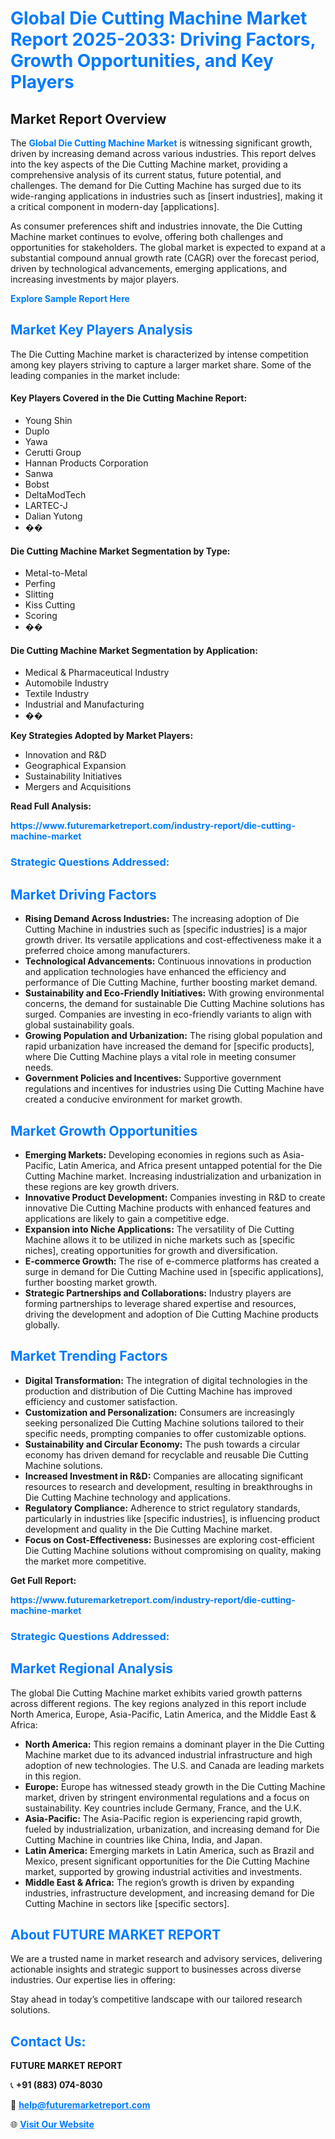 <h1 style="color: #007BFF;">Global Die Cutting Machine Market Report 2025-2033: Driving Factors, Growth Opportunities, and Key Players</h1>

<section id="overview">
<h2>Market Report Overview</h2>
<p>The <a href="https://www.futuremarketreport.com/industry-report/die-cutting-machine-market" style="color: #007BFF; text-decoration: none;"><strong>Global Die Cutting Machine Market</strong></a> is witnessing significant growth, driven by increasing demand across various industries. This report delves into the key aspects of the Die Cutting Machine market, providing a comprehensive analysis of its current status, future potential, and challenges. The demand for Die Cutting Machine has surged due to its wide-ranging applications in industries such as [insert industries], making it a critical component in modern-day [applications].</p>
<p>As consumer preferences shift and industries innovate, the Die Cutting Machine market continues to evolve, offering both challenges and opportunities for stakeholders. The global market is expected to expand at a substantial compound annual growth rate (CAGR) over the forecast period, driven by technological advancements, emerging applications, and increasing investments by major players.</p>
</section>

<section id="overview">
<p><a href="https://www.futuremarketreport.com/request-sample/reportId=108095" style="color: #007BFF; text-decoration: none;"><strong>Explore Sample Report Here</strong></a></p>
</section>

<section id="key-players">
<h2 style="color: #007BFF;">Market Key Players Analysis</h2>
<p>The Die Cutting Machine market is characterized by intense competition among key players striving to capture a larger market share. Some of the leading companies in the market include:</p>
<h4>Key Players Covered in the Die Cutting Machine Report:</h4>
<ul><li>Young Shin</li><li>Duplo</li><li>Yawa</li><li>Cerutti Group</li><li>Hannan Products Corporation</li><li>Sanwa</li><li>Bobst</li><li>DeltaModTech</li><li>LARTEC-J</li><li>Dalian Yutong</li><li>��</li></ul>
<h4>Die Cutting Machine Market Segmentation by Type:</h4>
<ul><li>Metal-to-Metal</li><li>Perfing</li><li>Slitting</li><li>Kiss Cutting</li><li>Scoring</li><li>��</li></ul>

<h4>Die Cutting Machine Market Segmentation by Application:</h4>
<ul><li>Medical &amp; Pharmaceutical Industry</li><li>Automobile Industry</li><li>Textile Industry</li><li>Industrial and Manufacturing</li><li>��</li></ul>
<p><strong>Key Strategies Adopted by Market Players:</strong></p>
<ul>
<li>Innovation and R&D</li>
<li>Geographical Expansion</li>
<li>Sustainability Initiatives</li>
<li>Mergers and Acquisitions</li>
</ul>
</section>

<section>
<p><strong>Read Full Analysis: </strong></p><a href="https://www.futuremarketreport.com/industry-report/die-cutting-machine-market" style="color: #007BFF; text-decoration: none;"><strong>https://www.futuremarketreport.com/industry-report/die-cutting-machine-market</strong></a>
<h3 style="color: #007BFF;">Strategic Questions Addressed:</h3>
</section>

<section id="driving-factors">
<h2 style="color: #007BFF;">Market Driving Factors</h2>
<ul>
<li><strong>Rising Demand Across Industries:</strong> The increasing adoption of Die Cutting Machine in industries such as [specific industries] is a major growth driver. Its versatile applications and cost-effectiveness make it a preferred choice among manufacturers.</li>
<li><strong>Technological Advancements:</strong> Continuous innovations in production and application technologies have enhanced the efficiency and performance of Die Cutting Machine, further boosting market demand.</li>
<li><strong>Sustainability and Eco-Friendly Initiatives:</strong> With growing environmental concerns, the demand for sustainable Die Cutting Machine solutions has surged. Companies are investing in eco-friendly variants to align with global sustainability goals.</li>
<li><strong>Growing Population and Urbanization:</strong> The rising global population and rapid urbanization have increased the demand for [specific products], where Die Cutting Machine plays a vital role in meeting consumer needs.</li>
<li><strong>Government Policies and Incentives:</strong> Supportive government regulations and incentives for industries using Die Cutting Machine have created a conducive environment for market growth.</li>
</ul>
</section>

<section id="growth-opportunities">
<h2 style="color: #007BFF;">Market Growth Opportunities</h2>
<ul>
<li><strong>Emerging Markets:</strong> Developing economies in regions such as Asia-Pacific, Latin America, and Africa present untapped potential for the Die Cutting Machine market. Increasing industrialization and urbanization in these regions are key growth drivers.</li>
<li><strong>Innovative Product Development:</strong> Companies investing in R&D to create innovative Die Cutting Machine products with enhanced features and applications are likely to gain a competitive edge.</li>
<li><strong>Expansion into Niche Applications:</strong> The versatility of Die Cutting Machine allows it to be utilized in niche markets such as [specific niches], creating opportunities for growth and diversification.</li>
<li><strong>E-commerce Growth:</strong> The rise of e-commerce platforms has created a surge in demand for Die Cutting Machine used in [specific applications], further boosting market growth.</li>
<li><strong>Strategic Partnerships and Collaborations:</strong> Industry players are forming partnerships to leverage shared expertise and resources, driving the development and adoption of Die Cutting Machine products globally.</li>
</ul>
</section>

<section id="trending-factors">
<h2 style="color: #007BFF;">Market Trending Factors</h2>
<ul>
<li><strong>Digital Transformation:</strong> The integration of digital technologies in the production and distribution of Die Cutting Machine has improved efficiency and customer satisfaction.</li>
<li><strong>Customization and Personalization:</strong> Consumers are increasingly seeking personalized Die Cutting Machine solutions tailored to their specific needs, prompting companies to offer customizable options.</li>
<li><strong>Sustainability and Circular Economy:</strong> The push towards a circular economy has driven demand for recyclable and reusable Die Cutting Machine solutions.</li>
<li><strong>Increased Investment in R&D:</strong> Companies are allocating significant resources to research and development, resulting in breakthroughs in Die Cutting Machine technology and applications.</li>
<li><strong>Regulatory Compliance:</strong> Adherence to strict regulatory standards, particularly in industries like [specific industries], is influencing product development and quality in the Die Cutting Machine market.</li>
<li><strong>Focus on Cost-Effectiveness:</strong> Businesses are exploring cost-efficient Die Cutting Machine solutions without compromising on quality, making the market more competitive.</li>
</ul>
</section>

<section>
<p><strong>Get Full Report: </strong></p><a href="https://www.futuremarketreport.com/industry-report/die-cutting-machine-market" style="color: #007BFF; text-decoration: none;"><strong>https://www.futuremarketreport.com/industry-report/die-cutting-machine-market</strong></a>
<h3 style="color: #007BFF;">Strategic Questions Addressed:</h3>
</section>


<section id="regional-analysis">
<h2 style="color: #007BFF;">Market Regional Analysis</h2>
<p>The global Die Cutting Machine market exhibits varied growth patterns across different regions. The key regions analyzed in this report include North America, Europe, Asia-Pacific, Latin America, and the Middle East & Africa:</p>
<ul>
<li><strong>North America:</strong> This region remains a dominant player in the Die Cutting Machine market due to its advanced industrial infrastructure and high adoption of new technologies. The U.S. and Canada are leading markets in this region.</li>
<li><strong>Europe:</strong> Europe has witnessed steady growth in the Die Cutting Machine market, driven by stringent environmental regulations and a focus on sustainability. Key countries include Germany, France, and the U.K.</li>
<li><strong>Asia-Pacific:</strong> The Asia-Pacific region is experiencing rapid growth, fueled by industrialization, urbanization, and increasing demand for Die Cutting Machine in countries like China, India, and Japan.</li>
<li><strong>Latin America:</strong> Emerging markets in Latin America, such as Brazil and Mexico, present significant opportunities for the Die Cutting Machine market, supported by growing industrial activities and investments.</li>
<li><strong>Middle East & Africa:</strong> The region’s growth is driven by expanding industries, infrastructure development, and increasing demand for Die Cutting Machine in sectors like [specific sectors].</li>
</ul>
</section>

<footer>
<h2 style="color: #007BFF;">About FUTURE MARKET REPORT</h2>
<p>We are a trusted name in market research and advisory services, delivering actionable insights and strategic support to businesses across diverse industries. Our expertise lies in offering:</p>

<p>Stay ahead in today’s competitive landscape with our tailored research solutions.</p>

<h2 style="color: #007BFF;">Contact Us:</h2>
<p><strong>FUTURE MARKET REPORT</strong></p>
<p>📞 <strong>+91 (883) 074-8030</strong></p>
<p>📧 <strong><a href="mailto:help@futuremarketreport.com" style="color: #007BFF;">help@futuremarketreport.com</a></strong></p>
<p>🌐 <strong><a href="https://www.futuremarketreport.com/" style="color: #007BFF;">Visit Our Website</a></strong></p>
</footer>